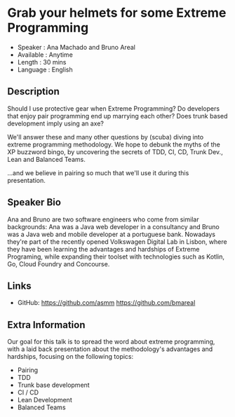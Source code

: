 Grab your helmets for some Extreme Programming
=========================

* Speaker   : Ana Machado and Bruno Areal
* Available : Anytime
* Length    : 30 mins
* Language  : English

Description
-----------

Should I use protective gear when Extreme Programming?
Do developers that enjoy pair programming end up marrying each other?
Does trunk based development imply using an axe?

We'll answer these and many other questions by (scuba) diving into extreme programming methodology.
We hope to debunk the myths of the XP buzzword bingo, by uncovering the secrets of TDD, CI, CD, Trunk Dev., Lean and Balanced Teams.

...and we believe in pairing so much that we'll use it during this presentation.


Speaker Bio
-----------

Ana and Bruno are two software engineers who come from similar backgrounds: Ana was a Java web developer in a consultancy and Bruno was a Java web and mobile developer at a portuguese bank. 
Nowadays they're part of the recently opened Volkswagen Digital Lab in Lisbon, where they have been learning the advantages and hardships of Extreme Programing, while expanding their toolset with technologies such as Kotlin, Go, Cloud Foundry and Concourse. 
   

Links
-----

* GitHub: https://github.com/asmm https://github.com/bmareal 

Extra Information
-----------------

Our goal for this talk is to spread the word about extreme programming, with a laid back presentation about the methodology's advantages and hardships, focusing on the following topics:

* Pairing
* TDD
* Trunk base development
* CI / CD
* Lean Development
* Balanced Teams
